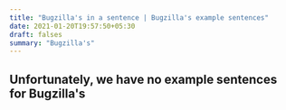 ```yaml
---
title: "Bugzilla's in a sentence | Bugzilla's example sentences"
date: 2021-01-20T19:57:50+05:30
draft: falses
summary: "Bugzilla's"
---
```

## Unfortunately, we have no example sentences for Bugzilla's                 
